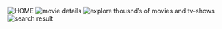 ![HOME](https://github.com/chinmayyyyyy/The-clip-stories/assets/113549699/72f47522-6a18-4dfe-ac6d-10ee8a966d05)
![movie details](https://github.com/chinmayyyyyy/The-clip-stories/assets/113549699/2f232d09-cb78-471d-9fec-dc28f27bedae)
![explore thousnd’s of movies and tv-shows](https://github.com/chinmayyyyyy/The-clip-stories/assets/113549699/b4b3f36c-8537-4bf5-a923-1315152a609b)
![search result](https://github.com/chinmayyyyyy/The-clip-stories/assets/113549699/a7bd5765-ee9a-411e-a917-3660ee47d69d)

